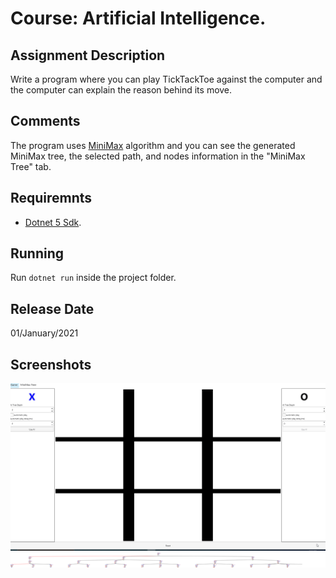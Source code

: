 # Course:  Artificial Intelligence.

## Assignment Description
Write a program where you can play TickTackToe against the computer and the computer can explain the reason behind its move.

## Comments
The program uses [MiniMax](https://en.wikipedia.org/wiki/Minimax) algorithm and you can see the generated MiniMax tree, the selected path, and nodes information in the "MiniMax Tree" tab.

## Requiremnts
- [Dotnet 5 Sdk](https://dotnet.microsoft.com/download/dotnet/5.0).


## Running
Run `dotnet run` inside the project folder.

## Release Date
01/January/2021

## Screenshots
![Show case](https://github.com/Abdallah-Darwish/UniversityProjects/raw/main/AITickTackToe/Screenshots/ShowCase.gif)
![Decision tree](https://github.com/Abdallah-Darwish/UniversityProjects/raw/main/AITickTackToe/Screenshots/DecisionTree.png)
